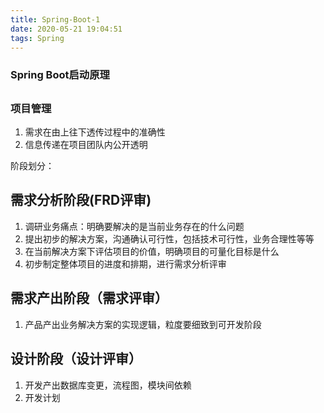 ```yaml
---
title: Spring-Boot-1
date: 2020-05-21 19:04:51
tags: Spring
---
```


### Spring Boot启动原理

## 


### 项目管理

1. 需求在由上往下透传过程中的准确性
2. 信息传递在项目团队内公开透明

阶段划分：

## 需求分析阶段(FRD评审)
    
1. 调研业务痛点：明确要解决的是当前业务存在的什么问题
2. 提出初步的解决方案，沟通确认可行性，包括技术可行性，业务合理性等等
3. 在当前解决方案下评估项目的价值，明确项目的可量化目标是什么
4. 初步制定整体项目的进度和排期，进行需求分析评审

## 需求产出阶段（需求评审）

1. 产品产出业务解决方案的实现逻辑，粒度要细致到可开发阶段

## 设计阶段（设计评审）

1. 开发产出数据库变更，流程图，模块间依赖
2. 开发计划
